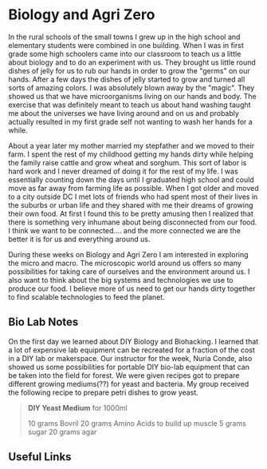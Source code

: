 # Biology and Agri Zero

In the rural schools of the small towns I grew up in the high school and elementary students were combined in one building. When I was in first grade some high schoolers came into our classroom to teach us a little about biology and to do an experiment with us. They brought us little round dishes of jelly for us to rub our hands in order to grow the "germs" on our hands. After a few days the dishes of jelly started to grow and turned all sorts of amazing colors. I was absolutely blown away by the "magic". They showed us that we have microorganisms living on our hands and body. The exercise that was definitely meant to teach us about hand washing taught me about the universes we have living around and on us and probably actually resulted in my first grade self not wanting to wash her hands for a while. 

About a year later my mother married my stepfather and we moved to their farm. I spent the rest of my childhood getting my hands dirty while helping the family raise cattle and grow wheat and sorghum. This sort of labor is hard work and I never dreamed of doing it for the rest of my life. I was essentially counting down the days until I graduated high school and could move as far away from farming life as possible. When I got older and moved to a city outside DC I met lots of friends who had spent most of their lives in the suburbs or urban life and they shared with me their dreams of growing their own food. At first I  found this to be pretty amusing then I realized that there is something very inhumane about being disconnected from our food. I think we want to be connected.... and the more connected we are the better it is for us and everything around us. 

During these weeks on Biology and Agri Zero I am interested in exploring the micro and macro. The microscopic world around us offers so many possibilities for taking care of ourselves and the environment around us. I also want to think about the big systems and technologies we use to produce our food. I believe more of us need to get our hands dirty together to find scalable technologies to feed the planet. 


## Bio Lab Notes

On the first day we learned about DIY Biology and Biohacking. I learned that a lot of expensive lab equipment can be recreated for a fraction of the cost in a DIY lab or makerspace. Our instructor for the week, Nuria Conde, also showed us some possibilities for portable DIY bio-lab equipment that can be taken into the field for forest. We were given recipes got to prepare different growing mediums(??) for yeast and bacteria. My group received the following recipe to prepare petri dishes to grow yeast. 

> **DIY Yeast Medium** for 1000ml
> 
> 10 grams Bovril
> 20 grams Amino Acids to build up muscle
> 5 grams sugar
> 20 grams agar 

## Useful Links


